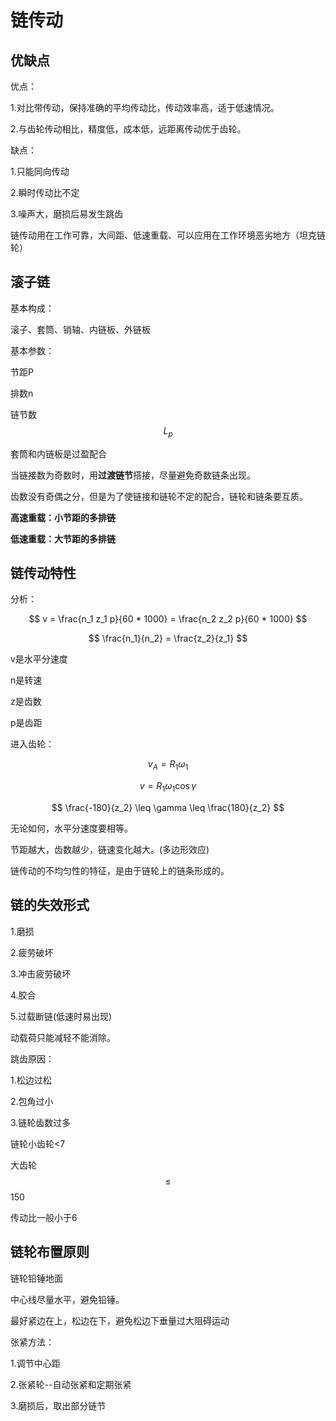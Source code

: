 # 链传动
## 优缺点

优点：

1.对比带传动，保持准确的平均传动比，传动效率高，适于低速情况。

2.与齿轮传动相比，精度低，成本低，远距离传动优于齿轮。

缺点：

1.只能同向传动

2.瞬时传动比不定

3.噪声大，磨损后易发生跳齿

链传动用在工作可靠，大间距、低速重载、可以应用在工作环境恶劣地方（坦克链轮）

## 滚子链

基本构成：

滚子、套筒、销轴、内链板、外链板

基本参数：

节距P

排数n

链节数 $$L_p$$

套筒和内链板是过盈配合

当链接数为奇数时，用**过渡链节**搭接，尽量避免奇数链条出现。

齿数没有奇偶之分，但是为了使链接和链轮不定的配合，链轮和链条要互质。

**高速重载：小节距的多排链**

**低速重载：大节距的多排链**

## 链传动特性

分析：

$$ v = \frac{n_1 z_1 p}{60 * 1000} = \frac{n_2 z_2 p}{60 * 1000} $$

$$ \frac{n_1}{n_2} = \frac{z_2}{z_1} $$

v是水平分速度

n是转速

z是齿数

p是齿距

进入齿轮：

$$ v_A = R_1\omega_1 $$

$$ v = R_1\omega_1\cos\gamma $$

$$ \frac{-180}{z_2} \leq \gamma \leq \frac{180}{z_2} $$

无论如何，水平分速度要相等。

节距越大，齿数越少，链速变化越大。(多边形效应)

链传动的不均匀性的特征，是由于链轮上的链条形成的。

## 链的失效形式

1.磨损

2.疲劳破坏

3.冲击疲劳破坏

4.胶合

5.过载断链(低速时易出现)

动载荷只能减轻不能消除。

跳齿原因：

1.松边过松

2.包角过小

3.链轮齿数过多

链轮小齿轮<7

大齿轮 $$\leq$$ 150

传动比一般小于6

## 链轮布置原则

链轮铅锤地面

中心线尽量水平，避免铅锤。

最好紧边在上，松边在下，避免松边下垂量过大阻碍运动

张紧方法：

1.调节中心距

2.张紧轮--自动张紧和定期张紧

3.磨损后，取出部分链节


